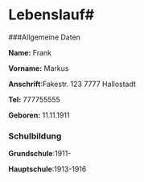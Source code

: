 # Lebenslauf#

###Allgemeine Daten

**Name:** Frank

**Vorname:** Markus

**Anschrift**:Fakestr. 123 7777 Hallostadt

**Tel:** 777755555

**Geboren:** 11.11.1911


### Schulbildung

**Grundschule**:1911-

**Hauptschule**:1913-1916
